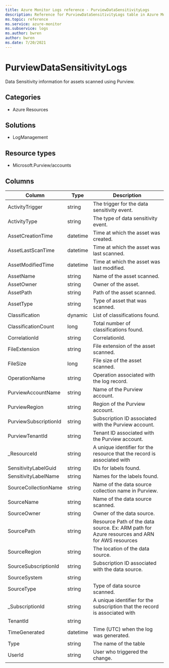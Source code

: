 ```yaml
---
title: Azure Monitor Logs reference - PurviewDataSensitivityLogs
description: Reference for PurviewDataSensitivityLogs table in Azure Monitor Logs.
ms.topic: reference
ms.service: azure-monitor
ms.subservice: logs
ms.author: bwren
author: bwren
ms.date: 7/20/2021
---
```


# PurviewDataSensitivityLogs

 Data Sensitivity information for assets scanned using Purview.

## Categories

- Azure Resources
## Solutions

- LogManagement
## Resource types

- Microsoft.Purview/accounts




## Columns

|Column|Type|Description|
|---|---|---|
|ActivityTrigger|string|The trigger for the data sensitivity event.|
|ActivityType|string|The type of data sensitivity event.|
|AssetCreationTime|datetime|Time at which the asset was created.|
|AssetLastScanTime|datetime|Time at which the asset was last scanned.|
|AssetModifiedTime|datetime|Time at which the asset was last modified.|
|AssetName|string|Name of the asset scanned.|
|AssetOwner|string|Owner of the asset.|
|AssetPath|string|Path of the asset scanned.|
|AssetType|string|Type of asset that was scanned.|
|Classification|dynamic|List of classifications found.|
|ClassificationCount|long|Total number of classifications found.|
|CorrelationId|string|CorrelationId.|
|FileExtension|string|File extension of the asset scanned.|
|FileSize|long|File size of the asset scanned.|
|OperationName|string|Operation associated with the log record.|
|PurviewAccountName|string|Name of the Purview account.|
|PurviewRegion|string|Region of the Purview account.|
|PurviewSubscriptionId|string|Subscription ID associated with the Purview account.|
|PurviewTenantId|string|Tenant ID associated with the Purview account.|
|_ResourceId|string|A unique identifier for the resource that the record is associated with|
|SensitivityLabelGuid|string|IDs for labels found.|
|SensitivityLabelName|string|Names for the labels found.|
|SourceCollectionName|string|Name of the data source collection name in Purview.|
|SourceName|string|Name of the data source scanned.|
|SourceOwner|string|Owner of the data source.|
|SourcePath|string|Resource Path of the data source. Ex: ARM path for Azure resources and ARN for AWS resources|
|SourceRegion|string|The location of the data source.|
|SourceSubscriptionId|string|Subscription ID associated with the data source.|
|SourceSystem|string||
|SourceType|string|Type of data source scanned.|
|_SubscriptionId|string|A unique identifier for the subscription that the record is associated with|
|TenantId|string||
|TimeGenerated|datetime|Time (UTC) when the log was generated.|
|Type|string|The name of the table|
|UserId|string|User who triggered the change.|
